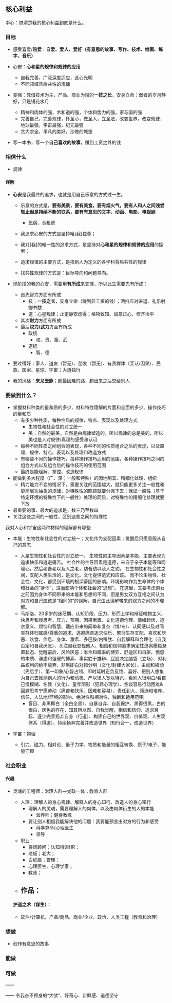 ## 核心利益

中心：搞清楚我的核心利益到底是什么。

### 目标

- 感受喜爱/**热爱**：**自爱、爱人、爱好（有意思的故事、写作、技术、绘画、练字、音乐）**
- 心安：**心和星的规律和规律的应用**
  - 自我完善，广泛深度适应，此心光明
  - 不同领域背后共性的规律
  
- 变强：凭借技术为主，产品、商业为辅的**一技之长**，安身立命；弱者的岁月静好，只是镜花水月
  - 精神和肉体的强，术和道的强，个体和势力的强，家与国的强
  - 完善自己，完善规律，怀圣心，做圣人，立圣法，改变世界，改变规律，地球最强，宇宙最强，纪元最强
  - 贪大求全，平凡的美好，沙做的城堡
- 写一本书，写一个**自己喜欢的故事**，赚到工资之外的钱

### 相信什么

- 规律



#### 详解

- **心安**是我最终的追求，也就是用自己乐意的方式过一生。
  - 乐意的方式是，**要有美景，要有美食，要有烟火气，要有人和人之间浅尝辄止但是持续不断的联系，要有有意思的文字、动画、电影、电视剧**
    - 民宿、合租房
  
  - 我追求心安的方式是坚持唯[我]独尊；
  - 我对[我]的唯一性的追求方式，是坚持对**心和星的规律和规律的应用**的探索；
  - 追求规律的主要方式，是找到人为定义的各学科背后共性的规律
  - 找共性规律的方式是：目标导向和问题导向。
  
- 现阶段的我的心安，需要用**有所成**来支撑，所以此生需要先有所成：
  - 首先智力方面有所成
    - 技：**一技之长**，安身立命（赚到非工资的钱）；洒扫应对进退、礼乐射御书数
    - 道：心星规律；止定静安虑得；格物致知、诚意正心、修齐治平
  - 其次**财力**方面有所成
  - 最后**权力/武力**方面有所成
    - 政统
      - 权、贵、富、武
    - 道统
      - 智、德
- 要过得好：家人、道友（暂无）、朋友（暂无）、有责群体（互认/因果）、民族、国家、星球、宇宙；大道独行
- 我的风格：**来龙去脉**；趟最困难的路，趟出来之后交给别人



### 要做到什么？

- 掌握材料种类的量和质的多少、材料特性理解的片面和全面的多少、操作技巧的量和质
  - 有多少种性质，每种性质的规律、特点、表现以及处理方式
    - 生物性和社会性的对立统一
    - 美：自然的最美，自然是由规律塑造的，所以规律的总是美的，所以美也是人对规律/真理的感受和认可
  - 每种不同性质之间组合的表现，各种不同的性质组合之后的表现，以及原理、规律、特点、表现以及处理和改造方式
  - 有哪些不同的操作技巧，每种操作技巧适用的范围，各种操作技巧之间的组合方式以及组合后的操作技巧的使用范围
  - 最终是能理解、掌控、改造规律
- 能做到多大程度（广、深；一般和特殊）的因地制宜、精细化处理、组织
  - 精力能力不变的情况下，需要关注的范围越大，就只能更多关注一般性和更高层次抽象的规律，对特殊性的照顾就要分摊下去；保证一般性（基于特定环境的特殊性下的一般性）处理的同质，对特殊性的精细化处理就要下放
- 最重要的事、最大的追求是，数三乃至数四
- 关注这些之间的一般性，区别这些之间的特殊性



我对人心和宇宙这两种材料的理解都有哪些

- 本能：生物性和社会性的对立统一；文化作为支配因素；觉醒后只愿意服从自己的意志
  - 人是生物性和社会性的对立统一。
    生物性的主导因素是本能，主要表现为追求快乐和逃避痛苦。
    社会性的主导因素是道德，来自于亲子本能等和同理心，然后老吾老以及人之老，幼吾幼以及人之幼。
    在生物性和社会性之间，支配人类生活的，是文化。文化提供范式和应该。
    而不论生物性、社会性、文化，都受到环境的根深蒂固的影响。环境影响作为生命体的个体和社会的“身体”，进而影响个体和社会的“思想”。
    在这里，又要考虑男女之前因为身体不同带来的本能和思想的不同，但是男女双方互相之间认为对方和自己应该是“相同的”的误解，自己由此误解带来的双方之间的不理解。
  - 马斯洛、20多岁的迷茫期、认知阶段、压力、形而上学和辩证唯物主义、快思考和慢思考、压力、预期、因果倒置、文化道德伦理、情绪起伏、追求意义、烦恼和智慧、适应带来的简单和复杂（博/专）、认同感以及对同类群体归属感/尊重的追求、逃避痛苦追求快乐、繁衍生存支配、喜欢和厌恶、饮食、作息、身体、激素、多巴胺/内啡肽、自我解释和合理化（自我否定和自我厌恶）、关注自我忽视他人、相信和信仰追求确定性逃离模糊悬置状态、觉醒前后、风险厌恶：本金和概率的博弈、舒适区和自驱、愤怒的本质、谦虚和强硬的博弈、事实胜于雄辩、屁股决定脑袋（立场）、对利益权利的绝不放弃、非黑即白对错分明（文化/封建大家长）、主动和被动（先后手）、第一印象/心智占领、即时延时正负反馈、喜好、把别人想象为自己去推测别人的行为和动机、严以律人宽以待己、看别人很明白/看自己很模糊、名教（文化）、童年阴影（犯罪心理学）、空谈容易行动困难&回避思考宁愿劳动（痛苦和快乐、困难和容易）、责任到人、筛选和培养、信任、人法地/环境的影响、绝对性和相对性、独断和适用范围
    - 盲目、非黑即白（全白全黑）、自暴自弃、自我保护、黑得很黑，白的很白、灰色的存在、知其所以然、自我觉醒、相信和信仰、追求目标、逐步完善扬弃自身（行道）、构建自己的世界观、价值观、人生观体系（得道）、持续扬弃完善并改造世界（知行合一，改造世界）

- 宇宙：物理
  - 引力、磁力、相对论、量子力学、物质和能量的相互转换、原子/电子、能量守恒

### 社会职业

#### 兴趣

- 灵魂的工程师：治理人群—党政一体；教育人群

  - 人理：理解人的身心规律、解释人的身心知行、改造人的身心知行
    - 理解人的灵魂，需要理解人的肉体，以及由肉体衍生的人的本能
      - 营养师；健身教练
    - 要让别人相信我能解决他的问题：我要能预言出对方的行为和感受
      - 科学算命/心理医生
      - 领导
  - 职业：
    - 咨询顾问；认知培训HR；
    - 老板；老大；
    - 白纸扇；管理；
    - 心理医生、心理学家；
    - 教师；
  - 作品：
    - 


  #### 护道之术（谋生）：

  - 软件/计算机、产品/商品、商业/企业、政治、人类工程（教育和治理）





### 想做

- 创作有意思的故事

### 能做



### 可做



——

——
令我奋不顾身的“大欲”、好奇心、新鲜感、道德坚守
